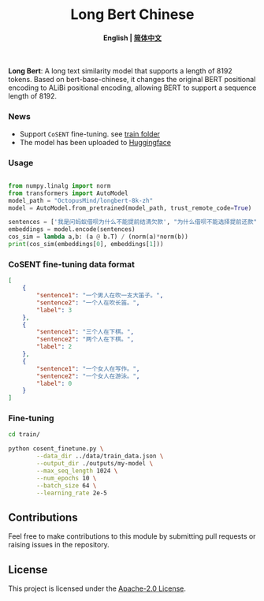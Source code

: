
<h1 align="center">
    Long Bert Chinese
    <br>
</h1>

<h4 align="center">
    <p>
        <b>English</b> |
        <a href="https://github.com/OctopusMind/long-bert-chinese/blob/main/README.md">简体中文</a> 
    </p>
</h4>

<p >
<br>
</p>

**Long Bert**: A long text similarity model that supports a length of 8192 tokens.
Based on bert-base-chinese, it changes the original BERT positional encoding to ALiBi positional encoding, allowing BERT to support a sequence length of 8192.

### News
* Support `CoSENT` fine-tuning. see [train folder](./train)
* The model has been uploaded to [Huggingface](https://huggingface.co/OctopusMind/LongBert)


### Usage
```python

from numpy.linalg import norm
from transformers import AutoModel
model_path = "OctopusMind/longbert-8k-zh"
model = AutoModel.from_pretrained(model_path, trust_remote_code=True)

sentences = ['我是问蚂蚁借呗为什么不能提前结清欠款', "为什么借呗不能选择提前还款"]
embeddings = model.encode(sentences)
cos_sim = lambda a,b: (a @ b.T) / (norm(a)*norm(b))
print(cos_sim(embeddings[0], embeddings[1]))
```

### CoSENT fine-tuning data format

```json
[
    {
        "sentence1": "一个男人在吹一支大笛子。",
        "sentence2": "一个人在吹长笛。",
        "label": 3
    },
    {
        "sentence1": "三个人在下棋。",
        "sentence2": "两个人在下棋。",
        "label": 2
    },
    {
        "sentence1": "一个女人在写作。",
        "sentence2": "一个女人在游泳。",
        "label": 0
    }
]
```



### Fine-tuning
```bash
cd train/
```
```bash
python cosent_finetune.py \
        --data_dir ../data/train_data.json \
        --output_dir ./outputs/my-model \
        --max_seq_length 1024 \
        --num_epochs 10 \
        --batch_size 64 \
        --learning_rate 2e-5
```

## Contributions
Feel free to make contributions to this module by submitting pull requests or raising issues in the repository.

## License
This project is licensed under the [Apache-2.0 License](./LICENSE).
